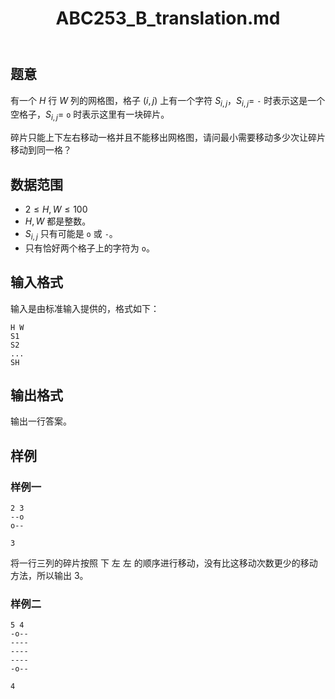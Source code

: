 ﻿---
title: "ABC253_B_translation.md"
tags: []
author: ""
created: ""
---

## 题意
有一个 $H$ 行 $W$ 列的网格图，格子 $(i,j)$ 上有一个字符 $S_{i,j}$，$S_{i,j} =$ `-` 时表示这是一个空格子，$S_{i,j}=$ `o` 时表示这里有一块碎片。

碎片只能上下左右移动一格并且不能移出网格图，请问最小需要移动多少次让碎片移动到同一格？

## 数据范围

- $2 \le H,W \le 100$
- $H,W$ 都是整数。
- $S_{i,j}$ 只有可能是 `o` 或 `-`。
- 只有恰好两个格子上的字符为 `o`。

## 输入格式

输入是由标准输入提供的，格式如下：

```
H W
S1
S2
...
SH
```

## 输出格式

输出一行答案。

## 样例

### 样例一

```
2 3
--o
o--
```

```
3
```

将一行三列的碎片按照 下 左 左 的顺序进行移动，没有比这移动次数更少的移动方法，所以输出 $3$。

### 样例二

```
5 4
-o--
----
----
----
-o--
```

```
4
```


